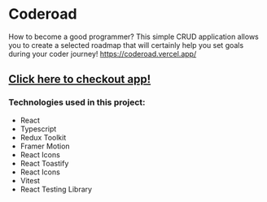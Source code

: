 <h1>Coderoad</h1>
How to become a good programmer? This simple CRUD application allows you to create a selected roadmap that will certainly help you set goals during your coder journey!
<a href="">https://coderoad.vercel.app/<h2>Click here to checkout app!</h2></a>
<h3>Technologies used in this project:</h3>
<ul>
  <li>React</li>
  <li>Typescript</li> 
  <li>Redux Toolkit</li>
  <li>Framer Motion</li>
  <li>React Icons</li>
  <li>React Toastify</li>
  <li>React Icons</li>
  <li>Vitest</li>
  <li>React Testing Library</li>
</ul>


